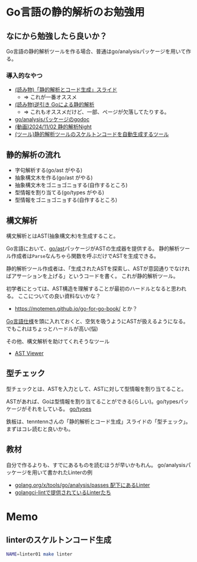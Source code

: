 # Go言語の静的解析のお勉強用

## なにから勉強したら良いか？

Go言語の静的解析ツールを作る場合、普通はgo/analysisパッケージを用いて作る。

### 導入的なやつ

- [(読み物)「静的解析とコード生成」スライド](https://docs.google.com/presentation/d/1I4pHnzV2dFOMbRcpA-XD0TaLcX6PBKpls6WxGHoMjOg/edit?usp=sharing)
  - => これが一番オススメ
- [(読み物)逆引き Goによる静的解析](https://zenn.dev/tenntenn/books/d168faebb1a739/viewer/22e4d4)
  - => これもオススメだけど、一部、ページが欠落してたりする。
- [go/analysisパッケージのgodoc](https://pkg.go.dev/golang.org/x/tools@v0.26.0/go/analysis)
- [(動画)2024/11/02 静的解析Night](https://www.youtube.com/watch?v=oBgDdx8gNQY)
- [(ツール)静的解析ツールのスケルトンコードを自動生成するツール](https://github.com/gostaticanalysis/skeleton)

## 静的解析の流れ

- 字句解析する(go/ast がやる)
- 抽象構文木を作る(go/ast がやる)
- 抽象構文木をゴニョゴニョする(自作するところ)
- 型情報を割り当てる(go/types がやる)
- 型情報をゴニョゴニョする(自作するところ)

## 構文解析

構文解析とはAST(抽象構文木)を生成すること。

Go言語において、[go/ast](https://pkg.go.dev/go/ast)パッケージがASTの生成器を提供する。
静的解析ツール作成者は`Parse`なんちゃら関数を呼ぶだけでASTを生成できる。

静的解析ツール作成者は、「生成されたASTを探索し、ASTが意図通りでなければアサーションを上げる」というコードを書く。
これが静的解析ツール。

初学者にとっては、AST構造を理解することが最初のハードルとなると思われる。
ここについての良い資料ないかな？

- https://motemen.github.io/go-for-go-book/ とか？

[Go言語仕様](https://go.dev/ref/spec)を頭に入れておくと、空気を吸うようにASTが扱えるようになる。
でもこれはちょっとハードルが高い(悩)

その他、構文解析を助けてくれそうなツール

- [AST Viewer](https://yuroyoro.github.io/goast-viewer/)

## 型チェック

型チェックとは、ASTを入力として、ASTに対して型情報を割り当てること。

ASTがあれば、Goは型情報を割り当てることができる(らしい)。go/typesパッケージがそれをしている。
[go/types](https://pkg.go.dev/go/types)

鉄板は、tenntennさんの「静的解析とコード生成」スライドの「型チェック」。まずはコレ読むと良いかも。

## 教材

自分で作るよりも、すでにあるものを読むほうが早いかもれん。
go/analysisパッケージを用いて書かれたLinterの例

- [golang.org/x/tools/go/analysis/passes 配下にあるLinter](https://cs.opensource.google/go/x/tools/+/refs/tags/v0.26.0:go/analysis/passes/)
- [golangci-lintで提供されているLinterたち](https://github.com/golangci/golangci-lint/tree/master/pkg/golinters)

# Memo

## linterのスケルトンコード生成

```bash
NAME=linter01 make linter
```
